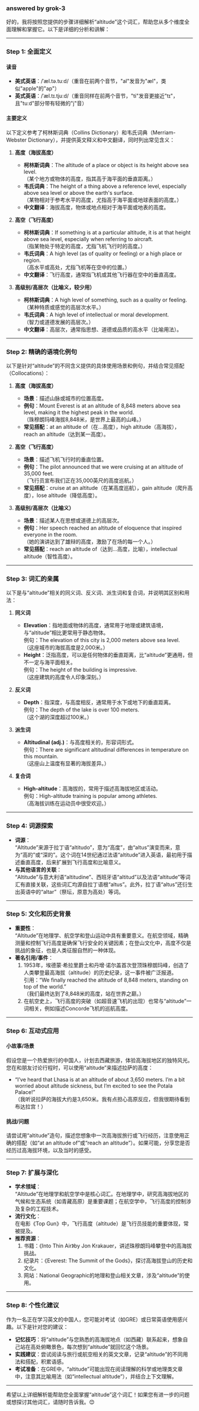 ### answered by grok-3
好的，我将按照您提供的步骤详细解析“altitude”这个词汇，帮助您从多个维度全面理解和掌握它。以下是详细的分析和讲解：

---

### Step 1: 全面定义
#### 读音
- **美式英语**：/ˈæl.tə.tuːd/（重音在前两个音节，"al"发音为"æl"，类似"apple"的"ap"）
- **英式英语**：/ˈæl.tɪ.tjuːd/（重音同样在前两个音节，"ti"发音更接近"tɪ"，且"tuːd"部分带有轻微的"j"音）

#### 主要定义
以下定义参考了柯林斯词典（Collins Dictionary）和韦氏词典（Merriam-Webster Dictionary），并提供英文释义和中文翻译，同时列出常见含义：

1. **高度（海拔高度）**
   - **柯林斯词典**：The altitude of a place or object is its height above sea level.  
     （某个地方或物体的高度，指其高于海平面的垂直距离。）
   - **韦氏词典**：The height of a thing above a reference level, especially above sea level or above the earth's surface.  
     （某物相对于参考水平的高度，尤指高于海平面或地球表面的高度。）
   - **中文翻译**：海拔高度，物体或地点相对于海平面或地表的高度。

2. **高空（飞行高度）**
   - **柯林斯词典**：If something is at a particular altitude, it is at that height above sea level, especially when referring to aircraft.  
     （指某物处于特定的高度，尤指飞机飞行时的高度。）
   - **韦氏词典**：A high level (as of quality or feeling) or a high place or region.  
     （高水平或高处，尤指飞机等在空中的位置。）
   - **中文翻译**：飞行高度，通常指飞机或其他飞行器在空中的垂直高度。

3. **高级别/高层次（比喻义，较少用）**
   - **柯林斯词典**：A high level of something, such as a quality or feeling.  
     （某种特质或感觉的高层次水平。）
   - **韦氏词典**：A high level of intellectual or moral development.  
     （智力或道德发展的高层次。）
   - **中文翻译**：高层次，通常指思想、道德或品质的高水平（比喻用法）。

---

### Step 2: 精确的语境化例句
以下是针对“altitude”的不同含义提供的具体使用场景和例句，并结合常见搭配（Collocations）：

1. **高度（海拔高度）**
   - **场景**：描述山脉或城市的位置高度。
   - **例句**：Mount Everest is at an altitude of 8,848 meters above sea level, making it the highest peak in the world.  
     （珠穆朗玛峰海拔8,848米，是世界上最高的山峰。）
   - **常见搭配**：at an altitude of（在…高度），high altitude（高海拔），reach an altitude（达到某一高度）。

2. **高空（飞行高度）**
   - **场景**：描述飞机飞行时的垂直位置。
   - **例句**：The pilot announced that we were cruising at an altitude of 35,000 feet.  
     （飞行员宣布我们正在35,000英尺的高度巡航。）
   - **常见搭配**：cruise at an altitude（在某高度巡航），gain altitude（爬升高度），lose altitude（降低高度）。

3. **高级别/高层次（比喻义）**
   - **场景**：描述某人在思想或道德上的高层次。
   - **例句**：Her speech reached an altitude of eloquence that inspired everyone in the room.  
     （她的演讲达到了雄辩的高度，激励了在场的每一个人。）
   - **常见搭配**：reach an altitude of（达到…高度，比喻），intellectual altitude（智性高度）。

---

### Step 3: 词汇的亲属
以下是与“altitude”相关的同义词、反义词、派生词和复合词，并说明其区别和用法：

1. **同义词**
   - **Elevation**：指地面或物体的高度，通常用于地理或建筑语境，与“altitude”相比更常用于静态物体。  
     例句：The elevation of this city is 2,000 meters above sea level.  
     （这座城市的海拔高度是2,000米。）
   - **Height**：泛指高度，可以是任何物体的垂直距离，比“altitude”更通用，但不一定与海平面相关。  
     例句：The height of the building is impressive.  
     （这座建筑的高度令人印象深刻。）

2. **反义词**
   - **Depth**：指深度，与高度相反，通常用于水下或地下的垂直距离。  
     例句：The depth of the lake is over 100 meters.  
     （这个湖的深度超过100米。）

3. **派生词**
   - **Altitudinal (adj.)**：与高度相关的，形容词形式。  
     例句：There are significant altitudinal differences in temperature on this mountain.  
     （这座山上温度有显著的海拔差异。）

4. **复合词**
   - **High-altitude**：高海拔的，常用于描述高海拔地区或活动。  
     例句：High-altitude training is popular among athletes.  
     （高海拔训练在运动员中很受欢迎。）

---

### Step 4: 词源探索
- **词源**：  
  “Altitude”来源于拉丁语“altitudo”，意为“高度”，由“altus”演变而来，意为“高的”或“深的”。这个词在14世纪通过法语“altitude”进入英语，最初用于描述垂直高度，后来扩展到飞行高度和比喻意义。
- **与其他语言的关联**：  
  “Altitude”与意大利语“altitudine”、西班牙语“altitud”以及法语“altitude”等词汇有直接关联，这些词汇均源自拉丁语根“altus”。此外，拉丁语“altus”还衍生出英语中的“altar”（祭坛，原意为高处）等词。

---

### Step 5: 文化和历史背景
- **重要性**：  
  “Altitude”在地理学、航空学和登山运动中具有重要意义。在航空领域，精确测量和控制飞行高度是确保飞行安全的关键因素；在登山文化中，高度不仅是挑战的象征，也是人类征服自然的一种体现。
- **著名引用/事件**：  
  1. 1953年，埃德蒙·希拉里爵士和丹增·诺尔盖首次登顶珠穆朗玛峰，创造了人类攀登最高海拔（altitude）的历史纪录，这一事件被广泛报道。  
     引用：“We finally reached the altitude of 8,848 meters, standing on top of the world.”  
     （我们最终达到了8,848米的高度，站在世界之巅。）
  2. 在航空史上，飞行高度的突破（如超音速飞机的出现）也常与“altitude”一词相关，例如描述Concorde飞机的巡航高度。

---

### Step 6: 互动式应用
#### 小故事/场景
假设您是一个热爱旅行的中国人，计划去西藏旅游，体验高海拔地区的独特风光。您在和朋友讨论行程时，可以使用“altitude”来描述拉萨的高度：  
- “I’ve heard that Lhasa is at an altitude of about 3,650 meters. I’m a bit worried about altitude sickness, but I’m excited to see the Potala Palace!”  
  （我听说拉萨的海拔大约是3,650米。我有点担心高原反应，但我很期待看到布达拉宫！）

#### 挑战/问题
请尝试用“altitude”造句，描述您想象中一次高海拔旅行或飞行经历，注意使用正确的搭配（如“at an altitude of”或“reach an altitude”）。如果可能，分享您是否经历过高海拔环境，以及当时的感受。

---

### Step 7: 扩展与深化
- **学术领域**：  
  “Altitude”在地理学和航空学中是核心词汇。在地理学中，研究高海拔地区的气候和生态系统（如青藏高原）是重要课题；在航空学中，飞行高度的控制涉及复杂的工程技术。
- **流行文化**：  
  在电影《Top Gun》中，飞行高度（altitude）是飞行员技能的重要体现，常被提及。
- **推荐资源**：  
  1. 书籍：《Into Thin Air》by Jon Krakauer，讲述珠穆朗玛峰攀登中的高海拔挑战。
  2. 纪录片：《Everest: The Summit of the Gods》，探讨高海拔登山的历史和文化。
  3. 网站：National Geographic的地理和登山相关文章，涉及“altitude”的使用。

---

### Step 8: 个性化建议
作为一名正在学习英文的中国人，您可能对考试（如GRE）或日常英语使用感兴趣。以下是针对您的建议：
- **记忆技巧**：将“altitude”与您熟悉的高海拔地点（如西藏）联系起来，想象自己站在高处俯瞰景色，每次想到“altitude”就回忆这个场景。
- **实践建议**：尝试阅读与旅行或航空相关的英文文章，记录“altitude”的不同用法和搭配，积累语感。
- **考试准备**：在GRE中，“altitude”可能出现在阅读理解的科学或地理类文章中，注意其比喻用法（如“intellectual altitude”），并结合上下文理解。

---

希望以上详细解析能帮助您全面掌握“altitude”这个词汇！如果您有进一步的问题或想探讨其他词汇，请随时告诉我。😊